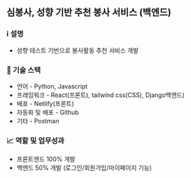 ## 심봉사, 성향 기반 추천 봉사 서비스 (백엔드)

### ℹ️ 설명

- 성향 테스트 기반으로 봉사활동 추천 서비스 개발

### 🦴 기술 스택

- 언어 - Python, Javascript
- 프레임워크 - React(프론트), tailwind css(CSS), Django백엔드)
- 배포 - Netlify(프론트)
- 자동화 및 배포 - Github
- 기타 - Postman

### 📈 역할 및 업무성과

- 프론트엔드 100% 개발
- 백엔드 50% 개발 (로그인/회원가입/마이페이지 기능)
